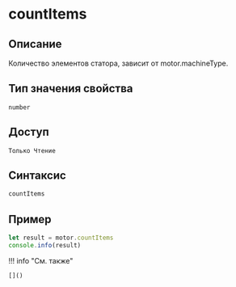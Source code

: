 # countItems

## Описание
Количество элементов статора, зависит от motor.machineType.

## Тип значения свойства
`number`

## Доступ
`Только Чтение`

## Синтаксис
```javascript
countItems
```

## Пример
```javascript linenums="1"
let result = motor.countItems
console.info(result)
```

!!! info "См. также"

    []()

